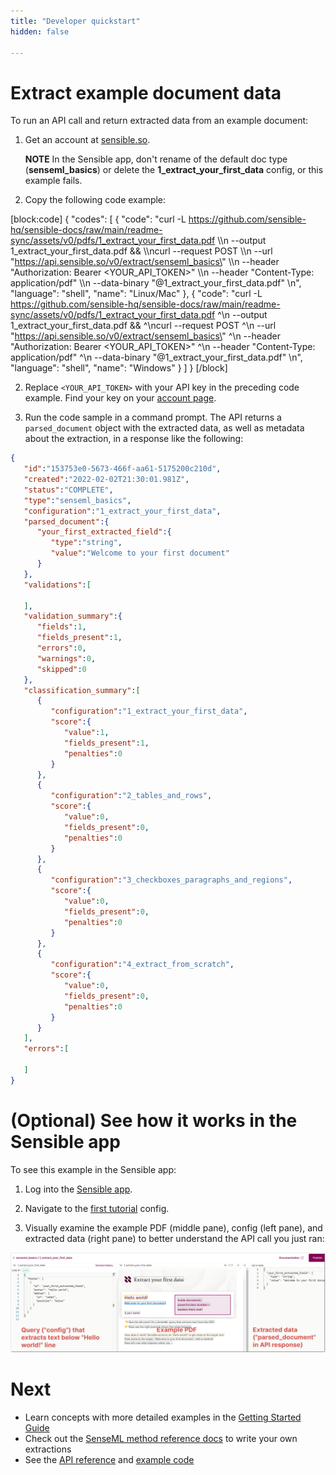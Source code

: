 ```yaml
---
title: "Developer quickstart"
hidden: false

---
```


Extract example document data
=====

To run an API call and return extracted data from an example document: 

1. Get an account at [sensible.so](https://app.sensible.so/register).

    **NOTE** In the Sensible app, don't rename of the default doc type (**senseml_basics**) or delete the **1_extract_your_first_data** config, or this example fails. 

2. Copy the following code example:

[block:code]
{
  "codes": [
    {
      "code": "curl -L https://github.com/sensible-hq/sensible-docs/raw/main/readme-sync/assets/v0/pdfs/1_extract_your_first_data.pdf \\\n  --output 1_extract_your_first_data.pdf && \\\ncurl --request POST \\\n  --url \"https://api.sensible.so/v0/extract/senseml_basics\" \\\n  --header \"Authorization: Bearer <YOUR_API_TOKEN>\" \\\n  --header \"Content-Type: application/pdf\" \\\n  --data-binary \"@1_extract_your_first_data.pdf\" \n",
      "language": "shell",
      "name": "Linux/Mac"
    },
    {
      "code": "curl -L https://github.com/sensible-hq/sensible-docs/raw/main/readme-sync/assets/v0/pdfs/1_extract_your_first_data.pdf ^\n  --output 1_extract_your_first_data.pdf && ^\ncurl --request POST ^\n  --url \"https://api.sensible.so/v0/extract/senseml_basics\" ^\n  --header \"Authorization: Bearer <YOUR_API_TOKEN>\" ^\n  --header \"Content-Type: application/pdf\" ^\n  --data-binary \"@1_extract_your_first_data.pdf\" \n",
      "language": "shell",
      "name": "Windows"
    }
  ]
}
[/block]


2. Replace `<YOUR_API_TOKEN>` with your API key in the preceding code example. Find your key on your [account page](https://app.sensible.so/account/).

4. Run the code sample in a command prompt. The API returns a `parsed_document` object with the extracted data, as well as metadata about the extraction, in a response like the following:

```json
{
   "id":"153753e0-5673-466f-aa61-5175200c210d",
   "created":"2022-02-02T21:30:01.981Z",
   "status":"COMPLETE",
   "type":"senseml_basics",
   "configuration":"1_extract_your_first_data",
   "parsed_document":{
      "your_first_extracted_field":{
         "type":"string",
         "value":"Welcome to your first document"
      }
   },
   "validations":[
      
   ],
   "validation_summary":{
      "fields":1,
      "fields_present":1,
      "errors":0,
      "warnings":0,
      "skipped":0
   },
   "classification_summary":[
      {
         "configuration":"1_extract_your_first_data",
         "score":{
            "value":1,
            "fields_present":1,
            "penalties":0
         }
      },
      {
         "configuration":"2_tables_and_rows",
         "score":{
            "value":0,
            "fields_present":0,
            "penalties":0
         }
      },
      {
         "configuration":"3_checkboxes_paragraphs_and_regions",
         "score":{
            "value":0,
            "fields_present":0,
            "penalties":0
         }
      },
      {
         "configuration":"4_extract_from_scratch",
         "score":{
            "value":0,
            "fields_present":0,
            "penalties":0
         }
      }
   ],
   "errors":[
      
   ]
}
```

 

(Optional) See how it works in the Sensible app
=====

To see this example in the Sensible app:

1. Log into the [Sensible app](https://app.sensible.so/signin/).

2. Navigate to the [first tutorial](https://app.sensible.so/editor/?d=senseml_basics&c=1_extract_your_first_data&g=1_extract_your_first_data) config.
   
3. Visually examine the example PDF (middle pane), config (left pane), and extracted data (right pane) to better understand the API call you just ran:
   

![Click to enlarge](https://raw.githubusercontent.com/sensible-hq/sensible-docs/main/readme-sync/assets/v0/images/final/quick_1.png) 



Next
===

- Learn concepts with more detailed examples in the [Getting Started Guide](doc:getting-started)
- Check out the [SenseML method reference docs](doc:methods) to write your own extractions
- See the [API reference](https://docs.sensible.so/reference/choosing-an-endpoint) and [example code](https://github.com/sensible-hq/sensible-code-examples)

